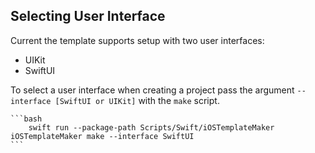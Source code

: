## Selecting User Interface

Current the template supports setup with two user interfaces:
- UIKit
- SwiftUI

To select a user interface when creating a project pass the argument `--interface [SwiftUI or UIKit]` with the `make` script. 

    ```bash
        swift run --package-path Scripts/Swift/iOSTemplateMaker iOSTemplateMaker make --interface SwiftUI
    ```
